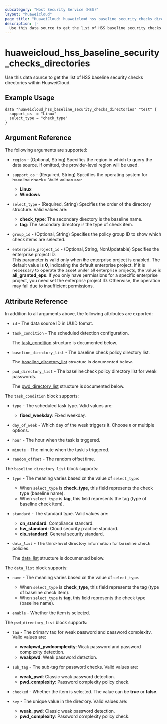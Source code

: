 ```yaml
---
subcategory: "Host Security Service (HSS)"
layout: "huaweicloud"
page_title: "HuaweiCloud: huaweicloud_hss_baseline_security_checks_directories"
description: |-
  Use this data source to get the list of HSS baseline security checks directories within HuaweiCloud.
---
```


# huaweicloud_hss_baseline_security_checks_directories

Use this data source to get the list of HSS baseline security checks directories within HuaweiCloud.

## Example Usage

```hcl
data "huaweicloud_hss_baseline_security_checks_directories" "test" {
  support_os  = "Linux"
  select_type = "check_type"
}
```

## Argument Reference

The following arguments are supported:

* `region` - (Optional, String) Specifies the region in which to query the data source.
  If omitted, the provider-level region will be used.

* `support_os` - (Required, String) Specifies the operating system for baseline checks. Valid values are:
  + **Linux**
  + **Windows**

* `select_type` - (Required, String) Specifies the order of the directory structure. Valid values are:
  + **check_type**: The secondary directory is the baseline name.
  + **tag**: The secondary directory is the type of check item.

* `group_id` - (Optional, String) Specifies the policy group ID to show which check items are selected.

* `enterprise_project_id` - (Optional, String, NonUpdatable) Specifies the enterprise project ID.  
  This parameter is valid only when the enterprise project is enabled.
  The default value is **0**, indicating the default enterprise project.
  If it is necessary to operate the asset under all enterprise projects, the value is **all_granted_eps**.
  If you only have permissions for a specific enterprise project, you need set the enterprise project ID. Otherwise,
  the operation may fail due to insufficient permissions.

## Attribute Reference

In addition to all arguments above, the following attributes are exported:

* `id` - The data source ID in UUID format.

* `task_condition` - The scheduled detection configuration.

  The [task_condition](#task_condition_struct) structure is documented below.

* `baseline_directory_list` - The baseline check policy directory list.

  The [baseline_directory_list](#baseline_directory_list_struct) structure is documented below.

* `pwd_directory_list` - The baseline check policy directory list for weak passwords.

  The [pwd_directory_list](#pwd_directory_list_struct) structure is documented below.

<a name="task_condition_struct"></a>
The `task_condition` block supports:

* `type` - The scheduled task type. Valid values are:
  + **fixed_weekday**: Fixed weekday.

* `day_of_week` - Which day of the week triggers it. Choose `0` or multiple options.

* `hour` - The hour when the task is triggered.

* `minute` - The minute when the task is triggered.

* `random_offset` - The random offset time.

<a name="baseline_directory_list_struct"></a>
The `baseline_directory_list` block supports:

* `type` - The meaning varies based on the value of `select_type`:
  + When `select_type` is **check_type**, this field represents the check type (baseline name).
  + When `select_type` is **tag**, this field represents the tag (type of baseline check item).

* `standard` - The standard type. Valid values are:
  + **cn_standard**: Compliance standard.
  + **hw_standard**: Cloud security practice standard.
  + **cis_standard**: General security standard.

* `data_list` - The third-level directory information for baseline check policies.

  The [data_list](#data_list_struct) structure is documented below.

<a name="data_list_struct"></a>
The `data_list` block supports:

* `name` - The meaning varies based on the value of `select_type`.
  + When `select_type` is **check_type**, this field represents the tag (type of baseline check item).
  + When `select_type` is **tag**, this field represents the check type (baseline name).

* `enable` - Whether the item is selected.

<a name="pwd_directory_list_struct"></a>
The `pwd_directory_list` block supports:

* `tag` - The primary tag for weak password and password complexity. Valid values are:
  + **weakpwd_pwdcomplexity**: Weak password and password complexity detection.
  + **weakpwd**: Weak password detection.

* `sub_tag` - The sub-tag for password checks. Valid values are:
  + **weak_pwd**: Classic weak password detection.
  + **pwd_complexity**: Password complexity policy check.

* `checked` - Whether the item is selected. The value can be **true** or **false**.

* `key` - The unique value in the directory. Valid values are:
  + **weak_pwd**: Classic weak password detection.
  + **pwd_complexity**: Password complexity policy check.
